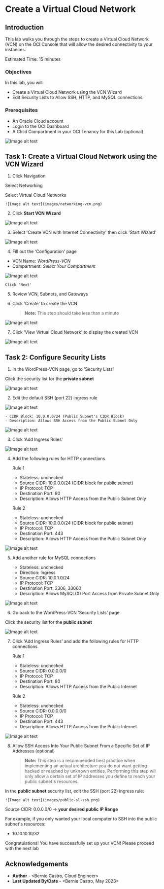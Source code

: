 # Create a Virtual Cloud Network

## Introduction

This lab walks you through the steps to create a Virtual Cloud Network (VCN) on the OCI Console that will allow the desired connectivity to your instances.

Estimated Time: 15 minutes

### Objectives

In this lab, you will:
* Create a Virtual Cloud Network using the VCN Wizard
* Edit Security Lists to Allow SSH, HTTP, and MySQL connections

### Prerequisites

* An Oracle Cloud account
* Login to the OCI Dashboard
* A Child Compartment in your OCI Tenancy for this Lab (optional)


![Image alt text](images/oci-dashboard.png)



## Task 1: Create a Virtual Cloud Network using the VCN Wizard

1. Click Navigation



  Select Networking



  Select Virtual Cloud Networks

	![Image alt text](images/networking-vcn.png)

2. Click **Start VCN Wizard**

  ![Image alt text](images/start-vcn-wizard.png)

3. Select 'Create VCN with Internet Connectivity' then click 'Start Wizard'

  ![Image alt text](images/vcn-wiz-int-conn.png)

4. Fill out the 'Configuration' page
  * VCN Name: *WordPress-VCN*
  * Compartment: *Select Your Compartment*

  ![Image alt text](images/vcn-config.png)



    Click 'Next'

5. Review VCN, Subnets, and Gateways

6. Click 'Create' to create the VCN
	> **Note:** This step should take less than a minute

  ![Image alt text](images/vcn-creation.png)

7. Click 'View Virtual Cloud Network' to display the created VCN

  ![Image alt text](images/vcn-details-page.png)


## Task 2: Configure Security Lists

1. In the WordPress-VCN page, go to 'Security Lists'



  Click the security list for the **private subnet**

  ![Image alt text](images/security-list-private-subnet.png)

2. Edit the default SSH (port 22) ingress rule

  ![Image alt text](images/private-sl-ssh-edit.png)



    - CIDR Block: 10.0.0.0/24 (Public Subnet's CIDR Block)
    - Description: Allows SSH Access from the Public Subnet Only

  ![Image alt text](images/private-sl-ssh.png)

3. Click 'Add Ingress Rules'

  ![Image alt text](images/private-sl-add-ingress.png)

4. Add the following rules for HTTP connections


    Rule 1
    - Stateless: unchecked
    - Source CIDR: 10.0.0.0/24 (CIDR block for public subnet)
    - IP Protocol: TCP
    - Destination Port: 80
    - Description: Allows HTTP Access from the Public Subnet Only



    Rule 2
    - Stateless: unchecked
    - Source CIDR: 10.0.0.0/24 (CIDR block for public subnet)
    - IP Protocol: TCP
    - Destination Port: 443
    - Description: Allows HTTP Access from the Public Subnet Only

  ![Image alt text](images/privatesl-httprule.png)

5. Add another rule for MySQL connections



    - Stateless: unchecked
    - Direction: Ingress
    - Source CIDR: 10.0.1.0/24
    - IP Protocol: TCP
    - Destination Port: 3306, 33060
    - Description: Allows MySQL(X) Port Access from Private Subnet Only

  ![Image alt text](images/private-sl-mysql.png)


6. Go back to the WordPress-VCN 'Security Lists' page



  Click the security list for the **public subnet**



  ![Image alt text](images/security-list-public-subnet.png)

7. Click 'Add Ingress Rules' and add the following rules for HTTP connections



    Rule 1
    - Stateless: unchecked
    - Source CIDR: 0.0.0.0/0
    - IP Protocol: TCP
    - Destination Port: 80
    - Description: Allows HTTP Access from the Public Internet



    Rule 2
    - Stateless: unchecked
    - Source CIDR: 0.0.0.0/0
    - IP Protocol: TCP
    - Destination Port: 443
    - Description: Allows HTTP Access from the Public Internet

  ![Image alt text](images/publicsl-httprule.png)

8. Allow  SSH Access Into Your Public Subnet From a Specific Set of IP Addresses (optional)
    > **Note:** This step is a recommended best practice when implementing an actual architecture you do not want getting hacked or reached by unknown entities. Performing this step will only allow a certain set of IP addresses you define to reach your public subnet's resources.



  In the **public subnet** security list, edit the SSH (port 22) ingress rule:

    ![Image alt text](images/public-sl-ssh.png)



  Source CIDR: 0.0.0.0/0 -> **your desired public IP Range**



  For example, if you only wanted your local computer to SSH into the public subnet's resources:
   - 10.10.10.10/32

Congratulations! You have successfully set up your VCN! Please proceed with the next lab

## Acknowledgements
* **Author** - <Bernie Castro, Cloud Engineer>
* **Last Updated By/Date** - <Bernie Castro, May 2023>
